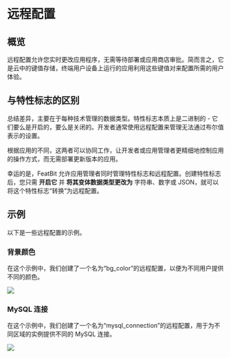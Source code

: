 # 远程配置

## 概览

远程配置允许您实时更改应用程序，无需等待部署或应用商店审批。简而言之，它是云中的键值存储，终端用户设备上运行的应用利用这些键值对来配置所需的用户体验。

## 与特性标志的区别

总结差异，主要在于每种技术管理的数据类型。特性标志本质上是二进制的 - 它们要么是开启的，要么是关闭的。开发者通常使用远程配置来管理无法通过布尔值表示的设置。

根据应用的不同，这两者可以协同工作，让开发者或应用管理者更精细地控制应用的操作方式，而无需部署更新版本的应用。

幸运的是，FeatBit 允许应用管理者同时管理特性标志和远程配置。创建特性标志后，您只需 **开启它** 并 **将其变体数据类型更改为** 字符串、数字或 JSON，就可以将这个特性标志“转换”为远程配置。

## 示例

以下是一些远程配置的示例。

### 背景颜色

在这个示例中，我们创建了一个名为“bg_color”的远程配置，以便为不同用户提供不同的颜色。

![](../../getting-started/assets/remote-config/001.webp)

### MySQL 连接

在这个示例中，我们创建了一个名为“mysql_connection”的远程配置，用于为不同区域的实例提供不同的 MySQL 连接。

![](../../getting-started/assets/remote-config/002.webp)

